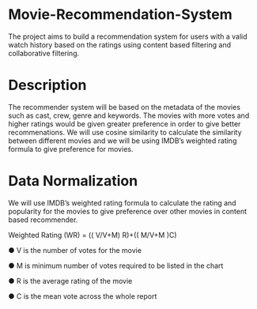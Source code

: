 # Movie-Recommendation-System
The project aims to build a recommendation system for users with a valid watch history based on the ratings using content based filtering and collaborative filtering.

# Description
The recommender system will be based on the metadata of the movies such as cast, crew,
genre and keywords. The movies with more votes and higher ratings would be given
greater preference in order to give better recommenations. We will use cosine similarity to calculate the similarity
between different movies and we will be using IMDB’s weighted rating formula to give
preference for movies.

# Data Normalization
We will use IMDB’s weighted rating formula to calculate the rating and popularity for the
movies to give preference over other movies in content based recommender.

Weighted Rating (WR) = (( V/V+M) R)+(( M/V+M )C)

● V is the number of votes for the movie

● M is minimum number of votes required to be listed in the chart

● R is the average rating of the movie

● C is the mean vote across the whole report
